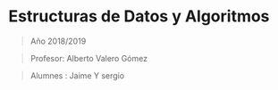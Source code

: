 # Estructuras de Datos y Algoritmos

> Año 2018/2019

> Profesor: Alberto Valero Gómez

> Alumnes : Jaime Y sergio
